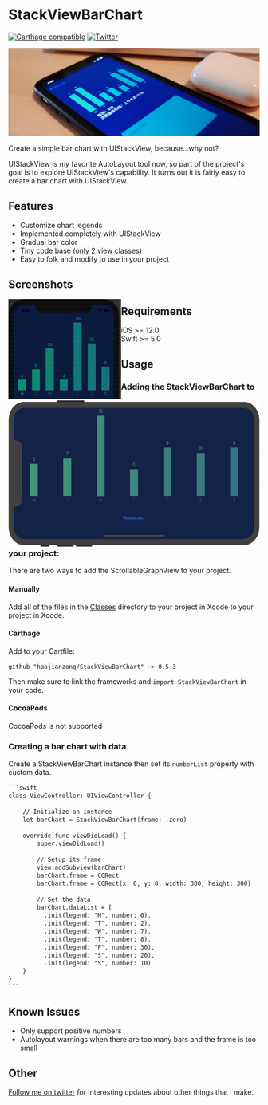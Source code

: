 # StackViewBarChart
[![Carthage compatible](https://img.shields.io/badge/Carthage-compatible-4BC51D.svg?style=flat)](https://github.com/Carthage/Carthage)
[![Twitter](https://img.shields.io/badge/twitter-@haojianzong.svg?style=flat)](http://twitter.com/haojianzong)

<img src="https://github.com/haojianzong/StackViewBarChart/blob/master/intro.jpg" />

Create a simple bar chart with UIStackView, because...why not?

UIStackView is my favorite AutoLayout tool now, so part of the project's goal is to explore UIStackView's capability. It turns out it is fairly easy to create a bar chart with UIStackView.

## Features

- Customize chart legends
- Implemented completely with UIStackView
- Gradual bar color
- Tiny code base (only 2 view classes)
- Easy to folk and modify to use in your project

## Screenshots

<img height="200" align="left" src="https://github.com/haojianzong/StackViewBarChart/blob/master/demo-gif.gif" />
<img height="300" align="left" src="https://github.com/haojianzong/StackViewBarChart/blob/master/demo-landscape.png" />

## Requirements

- iOS >= 12.0
- Swift >= 5.0

## Usage

### Adding the StackViewBarChart to your project:

There are two ways to add the ScrollableGraphView to your project.

#### Manually
Add all of the files in the [Classes](StackViewBarChartExample/Classes/) directory to your project in Xcode to your project in Xcode.

#### Carthage

Add to your Cartfile:

```
github "haojianzong/StackViewBarChart" ~> 0.5.3
```

Then make sure to link the frameworks and `import StackViewBarChart` in your code.

#### CocoaPods

CocoaPods is not supported

### Creating a bar chart with data.

Create a StackViewBarChart instance then set its `numberList` property with custom data.

    ```swift
    class ViewController: UIViewController {

        // Initialize an instance
        let barChart = StackViewBarChart(frame: .zero)

        override func viewDidLoad() {
            super.viewDidLoad()

            // Setup its frame
            view.addSubview(barChart)
            barChart.frame = CGRect
            barChart.frame = CGRect(x: 0, y: 0, width: 300, height: 300)

            // Set the data
            barChart.dataList = [
              .init(legend: "M", number: 0),
              .init(legend: "T", number: 2),
              .init(legend: "W", number: 7),
              .init(legend: "T", number: 8),
              .init(legend: "F", number: 30),
              .init(legend: "S", number: 20),
              .init(legend: "S", number: 10)
        }
    }
    ```  
    
## Known Issues

- Only support positive numbers
- Autolayout warnings when there are too many bars and the frame is too small

## Other

[Follow me on twitter](https://twitter.com/haojianzong) for interesting updates about other things that I make.
